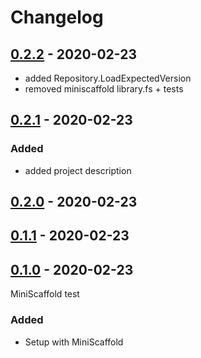# Changelog

## [0.2.2] - 2020-02-23

- added Repository.LoadExpectedVersion
- removed miniscaffold library.fs + tests

## [0.2.1] - 2020-02-23

### Added
- added project description

## [0.2.0] - 2020-02-23

## [0.1.1] - 2020-02-23

## [0.1.0] - 2020-02-23

MiniScaffold test

### Added
- Setup with MiniScaffold

[Unreleased]: https://github.com/jltrem/Fescq/compare/v0.2.2...HEAD
[0.2.2]: https://github.com/jltrem/Fescq/compare/v0.2.1...v0.2.2
[0.2.1]: https://github.com/jltrem/Fescq/compare/v0.2.0...v0.2.1
[0.2.0]: https://github.com/jltrem/Fescq/compare/v0.1.1...v0.2.0
[0.1.1]: https://github.com/jltrem/Fescq/compare/v0.1.0...v0.1.1
[0.1.0]: https://github.com/jltrem/Fescq.git/releases/tag/v0.1.0
